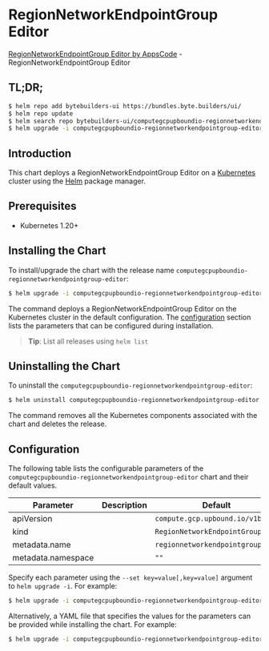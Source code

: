 # RegionNetworkEndpointGroup Editor

[RegionNetworkEndpointGroup Editor by AppsCode](https://byte.builders) - RegionNetworkEndpointGroup Editor

## TL;DR;

```bash
$ helm repo add bytebuilders-ui https://bundles.byte.builders/ui/
$ helm repo update
$ helm search repo bytebuilders-ui/computegcpupboundio-regionnetworkendpointgroup-editor --version=v0.4.18
$ helm upgrade -i computegcpupboundio-regionnetworkendpointgroup-editor bytebuilders-ui/computegcpupboundio-regionnetworkendpointgroup-editor -n default --create-namespace --version=v0.4.18
```

## Introduction

This chart deploys a RegionNetworkEndpointGroup Editor on a [Kubernetes](http://kubernetes.io) cluster using the [Helm](https://helm.sh) package manager.

## Prerequisites

- Kubernetes 1.20+

## Installing the Chart

To install/upgrade the chart with the release name `computegcpupboundio-regionnetworkendpointgroup-editor`:

```bash
$ helm upgrade -i computegcpupboundio-regionnetworkendpointgroup-editor bytebuilders-ui/computegcpupboundio-regionnetworkendpointgroup-editor -n default --create-namespace --version=v0.4.18
```

The command deploys a RegionNetworkEndpointGroup Editor on the Kubernetes cluster in the default configuration. The [configuration](#configuration) section lists the parameters that can be configured during installation.

> **Tip**: List all releases using `helm list`

## Uninstalling the Chart

To uninstall the `computegcpupboundio-regionnetworkendpointgroup-editor`:

```bash
$ helm uninstall computegcpupboundio-regionnetworkendpointgroup-editor -n default
```

The command removes all the Kubernetes components associated with the chart and deletes the release.

## Configuration

The following table lists the configurable parameters of the `computegcpupboundio-regionnetworkendpointgroup-editor` chart and their default values.

|     Parameter      | Description |                   Default                   |
|--------------------|-------------|---------------------------------------------|
| apiVersion         |             | <code>compute.gcp.upbound.io/v1beta1</code> |
| kind               |             | <code>RegionNetworkEndpointGroup</code>     |
| metadata.name      |             | <code>regionnetworkendpointgroup</code>     |
| metadata.namespace |             | <code>""</code>                             |


Specify each parameter using the `--set key=value[,key=value]` argument to `helm upgrade -i`. For example:

```bash
$ helm upgrade -i computegcpupboundio-regionnetworkendpointgroup-editor bytebuilders-ui/computegcpupboundio-regionnetworkendpointgroup-editor -n default --create-namespace --version=v0.4.18 --set apiVersion=compute.gcp.upbound.io/v1beta1
```

Alternatively, a YAML file that specifies the values for the parameters can be provided while
installing the chart. For example:

```bash
$ helm upgrade -i computegcpupboundio-regionnetworkendpointgroup-editor bytebuilders-ui/computegcpupboundio-regionnetworkendpointgroup-editor -n default --create-namespace --version=v0.4.18 --values values.yaml
```
